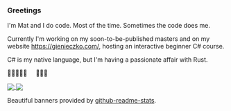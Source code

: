 ### Greetings

I'm Mat and I do code. Most of the time. Sometimes the code does me.

Currently I'm working on my soon-to-be-published masters and on my website https://gienieczko.com/, hosting an interactive beginner C# course.

C# is my native language, but I'm having a passionate affair with Rust.

🌟🌟🌟🌟🌟 &nbsp; &nbsp; 🌟🌟🌟

<a href="https://github.com/anuraghazra/github-readme-stats">
  <img align="center" src="https://github-readme-stats.vercel.app/api?username=v0ldek&count_private=true&show_icons=true&title_color=ff4400&icon_color=ff4400&bg_color=0d1117&text_color=f0f6fC" />
</a>
<a href="https://github.com/anuraghazra/github-readme-stats">
  <img align="center" src="https://github-readme-stats.vercel.app/api/top-langs/?username=v0ldek&layout=compact&hide=html,css&langs_count=6&title_color=ff4400&icon_color=ff4400&bg_color=0d1117&text_color=f0f6fC" />
</a>

Beautiful banners provided by [github-readme-stats](https://github.com/anuraghazra/github-readme-stats).

<!--
**V0ldek/V0ldek** is a ✨ _special_ ✨ repository because its `README.md` (this file) appears on your GitHub profile.

Here are some ideas to get you started:

- 🔭 I’m currently working on ...
- 🌱 I’m currently learning ...
- 👯 I’m looking to collaborate on ...
- 🤔 I’m looking for help with ...
- 💬 Ask me about ...![obraz](https://user-images.githubusercontent.com/20441980/169535997-a1988424-c9e2-4e09-afce-07196bf1259a.png)
![obraz](https://user-images.githubusercontent.com/20441980/169535992-223b5085-cf15-4702-b986-8104bfc059a6.png)

- 📫 How to reach me: ...
- 😄 Pronouns: ...
- ⚡ Fun fact: ...
-->
